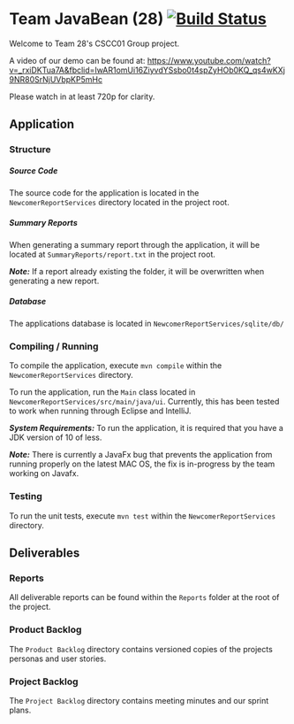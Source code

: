 # Team JavaBean (28) [![Build Status](https://travis-ci.com/CSCC01/Team28.svg?token=fq3Wk2j1spZMFDVV8KGd&branch=master)](https://travis-ci.com/CSCC01/Team28)

Welcome to Team 28's CSCC01 Group project.

A video of our demo can be found at: https://www.youtube.com/watch?v=_rxiDKTua7A&fbclid=IwAR1omUi16ZiyvdYSsbo0t4spZyHOb0KQ_qs4wKXj9NR80SrNjUVbpKP5mHc

Please watch in at least 720p for clarity.

## Application

### Structure
##### Source Code
The source code for the application is located in the `NewcomerReportServices` directory located in the project root.

##### Summary Reports
When generating a summary report through the application, it will be located at `SummaryReports/report.txt` in the project root.

**_Note:_** If a report already existing the folder, it will be overwritten when generating a new report.

##### Database
The applications database is located in `NewcomerReportServices/sqlite/db/`

### Compiling / Running
To compile the application, execute `mvn compile` within the `NewcomerReportServices` directory.

To run the application, run the `Main` class located in `NewcomerReportServices/src/main/java/ui`. Currently, this has been tested to work when running through Eclipse and IntelliJ.

**_System Requirements:_** To run the application, it is required that you have a JDK version of 10 of less.

**_Note:_** There is currently a JavaFx bug that prevents the application from running properly on the latest MAC OS, the fix is in-progress by the team working on Javafx.

### Testing
To run the unit tests, execute `mvn test` within the `NewcomerReportServices` directory.

## Deliverables
### Reports
All deliverable reports can be found within the `Reports` folder at the root of the project.

### Product Backlog
The `Product Backlog` directory contains versioned copies of the projects personas and user stories.  

### Project Backlog
The `Project Backlog` directory contains meeting minutes and our sprint plans.
